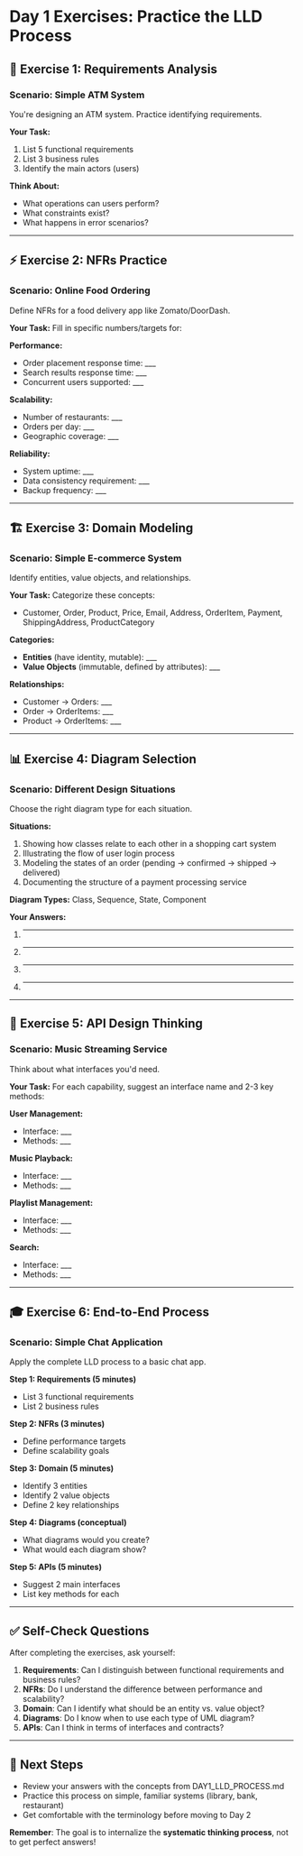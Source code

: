 # Day 1 Exercises: Practice the LLD Process

## 🎯 **Exercise 1: Requirements Analysis**

### **Scenario: Simple ATM System**
You're designing an ATM system. Practice identifying requirements.

**Your Task:**
1. List 5 functional requirements
2. List 3 business rules  
3. Identify the main actors (users)

**Think About:**
- What operations can users perform?
- What constraints exist?
- What happens in error scenarios?

---

## ⚡ **Exercise 2: NFRs Practice**

### **Scenario: Online Food Ordering**
Define NFRs for a food delivery app like Zomato/DoorDash.

**Your Task:**
Fill in specific numbers/targets for:

**Performance:**
- Order placement response time: ___
- Search results response time: ___
- Concurrent users supported: ___

**Scalability:**
- Number of restaurants: ___
- Orders per day: ___
- Geographic coverage: ___

**Reliability:**
- System uptime: ___
- Data consistency requirement: ___
- Backup frequency: ___

---

## 🏗️ **Exercise 3: Domain Modeling**

### **Scenario: Simple E-commerce System**
Identify entities, value objects, and relationships.

**Your Task:**
Categorize these concepts:
- Customer, Order, Product, Price, Email, Address, OrderItem, Payment, ShippingAddress, ProductCategory

**Categories:**
- **Entities** (have identity, mutable): ___
- **Value Objects** (immutable, defined by attributes): ___

**Relationships:**
- Customer → Orders: ___
- Order → OrderItems: ___
- Product → OrderItems: ___

---

## 📊 **Exercise 4: Diagram Selection**

### **Scenario: Different Design Situations**
Choose the right diagram type for each situation.

**Situations:**
1. Showing how classes relate to each other in a shopping cart system
2. Illustrating the flow of user login process
3. Modeling the states of an order (pending → confirmed → shipped → delivered)
4. Documenting the structure of a payment processing service

**Diagram Types:** Class, Sequence, State, Component

**Your Answers:**
1. ___
2. ___
3. ___
4. ___

---

## 🔌 **Exercise 5: API Design Thinking**

### **Scenario: Music Streaming Service**
Think about what interfaces you'd need.

**Your Task:**
For each capability, suggest an interface name and 2-3 key methods:

**User Management:**
- Interface: ___
- Methods: ___

**Music Playback:**
- Interface: ___
- Methods: ___

**Playlist Management:**
- Interface: ___
- Methods: ___

**Search:**
- Interface: ___
- Methods: ___

---

## 🎓 **Exercise 6: End-to-End Process**

### **Scenario: Simple Chat Application**
Apply the complete LLD process to a basic chat app.

**Step 1: Requirements (5 minutes)**
- List 3 functional requirements
- List 2 business rules

**Step 2: NFRs (3 minutes)**
- Define performance targets
- Define scalability goals

**Step 3: Domain (5 minutes)**
- Identify 3 entities
- Identify 2 value objects
- Define 2 key relationships

**Step 4: Diagrams (conceptual)**
- What diagrams would you create?
- What would each diagram show?

**Step 5: APIs (5 minutes)**
- Suggest 2 main interfaces
- List key methods for each

---

## ✅ **Self-Check Questions**

After completing the exercises, ask yourself:

1. **Requirements**: Can I distinguish between functional requirements and business rules?
2. **NFRs**: Do I understand the difference between performance and scalability?
3. **Domain**: Can I identify what should be an entity vs. value object?
4. **Diagrams**: Do I know when to use each type of UML diagram?
5. **APIs**: Can I think in terms of interfaces and contracts?

---

## 🔄 **Next Steps**

- Review your answers with the concepts from DAY1_LLD_PROCESS.md
- Practice this process on simple, familiar systems (library, bank, restaurant)
- Get comfortable with the terminology before moving to Day 2

**Remember**: The goal is to internalize the **systematic thinking process**, not to get perfect answers!
